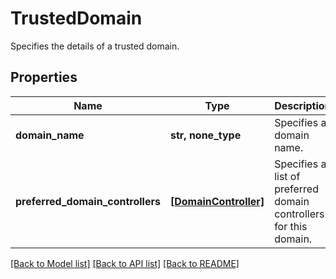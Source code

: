 # TrustedDomain

Specifies the details of a trusted domain.

## Properties
Name | Type | Description | Notes
------------ | ------------- | ------------- | -------------
**domain_name** | **str, none_type** | Specifies a domain name. | [optional] 
**preferred_domain_controllers** | [**[DomainController]**](DomainController.md) | Specifies a list of preferred domain controllers for this domain. | [optional] 

[[Back to Model list]](../README.md#documentation-for-models) [[Back to API list]](../README.md#documentation-for-api-endpoints) [[Back to README]](../README.md)



